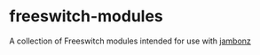 # freeswitch-modules

A collection of Freeswitch modules intended for use with [jambonz](https://jambonz.org) 

